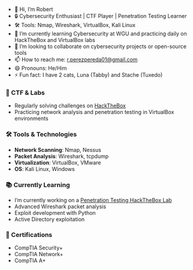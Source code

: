 - 👋 Hi, I’m Robert
- 🔒 Cybersecurity Enthusiast | CTF Player | Penetration Testing Learner
- 🛠️ Tools: Nmap, Wireshark, VirtualBox, Kali Linux
- 🌱 I’m currently learning Cybersecurity at WGU and practicing daily on HackTheBox and VirtualBox labs
- 💞️ I’m looking to collaborate on cybersecurity projects or open-source tools
- 📫 How to reach me: [r.perezpereda01@gmail.com](mailto:r.perezpereda01@gmail.com)
- 😄 Pronouns: He/Him
- ⚡ Fun fact: I have 2 cats, Luna (Tabby) and Stache (Tuxedo)

### 🎯 CTF & Labs
- Regularly solving challenges on [HackTheBox](https://www.hackthebox.com/)
- Practicing network analysis and penetration testing in VirtualBox environments

### 🛠️ Tools & Technologies
- **Network Scanning**: Nmap, Nessus
- **Packet Analysis**: Wireshark, tcpdump
- **Virtualization**: VirtualBox, VMware
- **OS**: Kali Linux, Windows

### 📚 Currently Learning
- I’m currently working on a [Penetration Testing HackTheBox Lab ](https://github.com/barrytd/HackTheBoxLab)
- Advanced Wireshark packet analysis
- Exploit development with Python
- Active Directory exploitation

### 🚀 Certifications
- CompTIA Security+
- CompTIA Network+
- CompTIA A+
  

<!---
barrytd/barrytd is a ✨ special ✨ repository because its `README.md` (this file) appears on your GitHub profile.
You can click the Preview link to take a look at your changes.
--->

